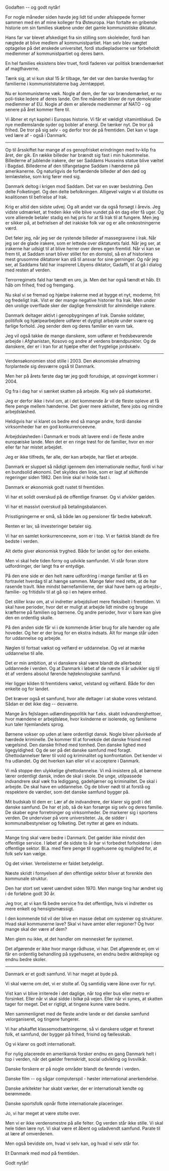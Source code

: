 Godaften -- og godt nytår!

For nogle måneder siden havde jeg lidt tid under afslappede former sammen med én af mine kolleger fra Østeuropa. Han fortalte en gribende historie om sin families skæbne under det gamle kommunistiske diktatur.

Hans far var blevet afskediget fra sin stilling som skoleleder, fordi han nægtede at blive medlem af kommunistpartiet. Han selv blev nægtet optagelse på det ønskede universitet, fordi studiepladserne var forbeholdt medlemmer af kommunistpartiet og deres børn.

En hel families eksistens blev truet, fordi faderen var politisk brændemærket af magthaverne.

Tænk sig, at vi kun skal 15 år tilbage, før det var den barske hverdag for familierne i kommuniststaterne bag Jerntæppet.

Nu er kommunisterne væk. Nogle af dem, der før var brændemærket, er nu poli-tiske ledere af deres lande. Om fire måneder bliver de nye demokratier medlemmer af EU. Nogle af dem er allerede medlemmer af NATO - og senere på året kommer flere til.

Vi åbner et nyt kapitel i Europas historie. Vi får et vældigt vitamintilskud. De nye medlemslande syder og bobler af energi. De tænker nyt. De tror på frihed. De tror på sig selv - og derfor tror de på fremtiden. Det kan vi tage ved lære af - også i Danmark.

* * *

Op til årsskiftet har mange af os genopfrisket erindringen med tv-klip fra året, der gik. En række billeder har brændt sig fast i min hukommelse. Billederne af jublende irakere, der ser Saddams Husseins statue blive væltet i Bagdad. Billederne af den tilfangetagne Saddam i hænderne på amerikanerne. Og naturligvis de forfærdende billeder af den død og lemlæstelse, som krig fører med sig.

Danmark deltog i krigen mod Saddam. Det var en svær beslutning. Den delte Folketinget. Og den delte befolkningen. Alligevel valgte vi at tilslutte os koalitionen til befrielse af Irak.

Krig er altid den sidste udvej. Og alt andet var da også forsøgt i årevis. Jeg vidste udmærket, at freden ikke ville blive vundet på én dag eller få uger. Og vore allierede betaler stadig en høj pris for at få Irak til at fungere. Men jeg er sikker på, at befrielsen af det irakiske folk var og er alle omkostningerne værd.

Det føler jeg, når jeg ser de rystende billeder af massegravene i Irak. Når jeg ser de glade irakere, som er lettede over diktaturets fald. Når jeg ser, at irakerne har udsigt til at blive herrer over deres egen fremtid. Når vi kan se frem til, at Saddam snart bliver stillet for en domstol, så en af historiens mest grusomme diktatorer kan stå til ansvar for sine gerninger. Og når jeg ser, at Saddams fald har inspireret Libyens diktator, Gadaffi, til at gå i dialog med resten af verden.

Terrorregimets fald har tændt en uro, ja. Men det har også tændt et håb. Et håb om frihed, fred og fremgang.

Nu skal vi se fremad og hjælpe irakerne med at bygge et nyt, moderne, frit og fredeligt Irak. Vist er der mange negative historier fra Irak. Men under den urolige overflade sker der daglige fremskridt for almindelige irakere.

Danmark deltager aktivt i genopbygningen af Irak. Danske soldater, politifolk og hjælpearbejdere udfører et dygtigt arbejde under svære og farlige forhold. Jeg sender dem og deres familier en varm tak.

Jeg vil også takke de mange danskere, som udfører et fredsbevarende arbejde i Afghanistan, Kosovo og andre af verdens brændpunkter. Og de danskere, der er i Iran for at hjælpe efter det frygtelige jordskælv.

* * *

Verdensøkonomien stod stille i 2003. Den økonomiske afmatning forplantede sig desværre også til Danmark.

Men her på årets første dag tør jeg godt forudsige, at opsvinget kommer i 2004.

Og fra i dag har vi sænket skatten på arbejde. Kig selv på skattekortet.

Jeg er derfor ikke i tvivl om, at i det kommende år vil de fleste opleve at få flere penge mellem hænderne. Det giver mere aktivitet, flere jobs og mindre arbejdsløshed.

Heldigvis har vi klaret os bedre end så mange andre, fordi danske virksomheder har en god konkurrenceevne.

Arbejdsløsheden i Danmark er trods alt lavere end i de fleste andre europæiske lande. Men det er en ringe trøst for de familier, hvor en mor eller far har mistet arbejdet.

Jeg er ikke tilfreds, før alle, der kan arbejde, har fået et arbejde.

Danmark er sluppet så nådigt igennem den internationale nedtur, fordi vi har en bundsolid økonomi. Det skyldes den linie, som er lagt af skiftende regeringer siden 1982. Den linie skal vi holde fast i.

Danmark er økonomisk godt rustet til fremtiden.

Vi har et solidt overskud på de offentlige finanser. Og vi afvikler gælden.

Vi har et massivt overskud på betalingsbalancen.

Prisstigningerne er små, så både løn og pensioner får bedre købekraft.

Renten er lav, så investeringer betaler sig.

Vi har en samlet konkurrenceevne, som er i top. Vi er faktisk blandt de fire bedste i verden.

Alt dette giver økonomisk tryghed. Både for landet og for den enkelte.

Men vi skal hele tiden forny og udvikle samfundet. Vi står foran store udfordringer, der langt fra er entydige.

På den ene side er den helt nære udfordring í mange familier at få en fortravlet hverdag til at hænge sammen. Mange føler med rette, at de har rasende travlt. Ikke mindst børnefamilierne, der skal have børn og arbejds-, familie- og fritidsliv til at gå op i en højere enhed.

Det stiller krav om, at vi indretter arbejdslivet mere fleksibelt i fremtiden. Vi skal have perioder, hvor det er muligt at arbejde lidt mindre og bruge kræfterne på familien og børnene. Og andre perioder, hvor vi bare kan give den en ordentlig skalle.

På den anden side får vi i de kommende årtier brug for alle hænder og alle hoveder. Og her er der brug for en ekstra indsats. Alt for mange står uden for uddannelse og arbejde.

Nøglen til fortsat vækst og velfærd er uddannelse. Og vel at mærke uddannelse til alle.

Det er min ambition, at vi danskere skal være blandt de allerbedst uddannede i verden. Og at Danmark i løbet af de næste ti år udvikler sig til ét af verdens absolut førende højteknologiske samfund.

Her ligger kilden til fremtidens vækst, velstand og velfærd. Både for den enkelte og for landet.

Det kræver også et samfund, hvor alle deltager i at skabe vores velstand. Sådan er det ikke dag -- desværre.

Mange års fejlslagen udlændingepolitik har f.eks. skabt indvandrerghettoer, hvor mændene er arbejdsløse, hvor kvinderne er isolerede, og familierne kun taler hjemlandets sprog.

Børnene vokser op uden at lære ordentligt dansk. Nogle bliver påvirkede af hærdede kriminelle. De kommer til at forveksle det danske frisind med vægelsind. Den danske frihed med tomhed. Den danske lighed med ligegyldighed. Og de ser på det danske samfund med foragt. Ghettodannelser fører til vold og kriminalitet og konfrontation. Det kender vi fra udlandet. Og det hverken kan eller vil vi acceptere i Danmark.

Vi må stoppe den ulykkelige ghettodannelse. Vi må insistere på, at børnene lærer ordentligt dansk, inden de skal i skole. De unge, utilpassede indvandrere skal væk fra lediggang, gadehjørner og kriminalitet. De skal i arbejde. De skal have en uddannelse. Og de bliver nødt til at forstå og respektere de værdier, som det danske samfund bygger på.

Mit budskab til dem er: Lær af de indvandrere, der klarer sig godt i det danske samfund. De har et job, så de kan forsørge sig selv og deres familie. De skaber egne forretninger og virksomheder. De markerer sig i sportens verden. De underviser på vore universiteter. Ja, de sidder i kommunalbestyrelser og folketing. Det nytter at gøre en indsats.

* * *

Mange ting skal være bedre i Danmark. Det gælder ikke mindst den offentlige service. I løbet af de sidste to år har vi forbedret forholdene i den offentlige sektor. Bl.a. med flere penge til sygehusene og mulighed for, at folk selv kan vælge.

Og det virker. Ventelisterne er faldet betydeligt.

Næste skridt i fornyelsen af den offentlige sektor bliver at forenkle den kommunale struktur.

Den har stort set været uændret siden 1970. Men mange ting har ændret sig i de forløbne godt 30 år.

Jeg tror, at vi kan få bedre service fra det offentlige, hvis vi indretter os mere enkelt og hensigtsmæssigt.

I den kommende tid vil der blive en masse debat om systemer og strukturer. Hvad skal kommunerne lave? Skal vi have amter eller regioner? Og hvor mange skal der være af dem?

Men glem nu ikke, at det handler om mennesket før systemet.

Det afgørende er ikke hvor mange rådhuse, vi har. Det afgørende er, om vi får en ordentlig behandling på sygehusene, en endnu bedre ældrepleje og endnu bedre skoler.

* * *

Danmark er et godt samfund. Vi har meget at byde på.

Vi skal værne om det, vi er stolte af. Og samtidig være åbne over for nyt.

Vist kan vi blive irriterede i det daglige, når tog eller bus eller metro er forsinket. Eller når vi skal sidde i bilkø på vejen. Eller når vi synes, at skatten tager for meget. Det er rigtigt, at tingene kunne være bedre.

Men sammenlignet med de fleste andre lande er det danske samfund velorganiseret, og tingene fungerer.

Vi har afskaffet klassemodsætningerne, så vi danskere udgør et forenet folk, et samfund, der bygger på frihed, frisind og fællesskab.

Og vi klarer os godt internationalt.

For nylig placerede en amerikansk forsker endnu en gang Danmark helt i top i verden, når det gælder fremskridt, social udvikling og livsvilkår.

Danske forskere er på nogle områder blandt de førende i verden.

Danske film -- og sågar computerspil - høster international anerkendelse.

Danske arkitekter har skabt værker, der er internationalt kendte og berømmede.

Danske sportsfolk opnår flotte internationale placeringer.

Jo, vi har meget at være stolte over.

Men vi er ikke verdensmestre på alle felter. Og verden står ikke stille. Vi skal hele tiden lære nyt. Vi skal være et åbent og udadvendt samfund. Parate til at lære af omverdenen.

Men også bevidste om, hvad vi selv kan, og hvad vi selv står for.

Et Danmark med mod på fremtiden.

Godt nytår!